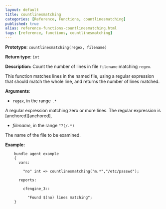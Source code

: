 ```yaml
---
layout: default
title: countlinesmatching
categories: [Reference, Functions, countlinesmatching]
published: true
alias: reference-functions-countlinesmatching.html
tags: [reference, functions, countlinesmatching]
---
```


**Prototype**: `countlinesmatching(regex, filename)`

**Return type**: `int`

**Description:** Count the number of lines in file `filename` matching 
`regex`.

This function matches lines in the named file, using a regular expression that should match the whole line, and returns the number of lines matched.

**Arguments**:

* `regex`, in the range `.*`

A regular expression matching zero or more lines. The regular expression is 
[anchored][anchored],

* *filename*, in the range `"?(/.*)`

The name of the file to be examined.

**Example:**

```cf3
    bundle agent example
    {     
      vars:

        "no" int => countlinesmatching("m.*","/etc/passwd");

      reports:

        cfengine_3::

          "Found $(no) lines matching";
    }
```
